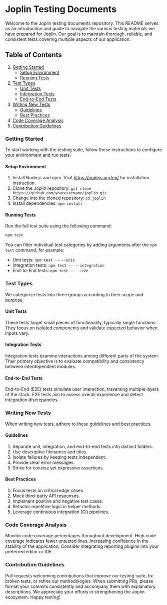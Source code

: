  Joplin Testing Documents
=========================

Welcome to the Joplin testing documents repository. This README serves as an introduction and guide to navigate the various testing materials we have prepared for Joplin. Our goal is to maintain thorough, reliable, and consistent tests covering multiple aspects of our application.

Table of Contents
-----------------

1. [Getting Started](#getting-started)
	* [Setup Environment](#setup-environment)
	* [Running Tests](#running-tests)
2. [Test Types](#test-types)
	+ [Unit Tests](#unit-tests)
	+ [Integration Tests](#integration-tests)
	+ [End-to-End Tests](#end-to-end-tests)
3. [Writing New Tests](#writing-new-tests)
	+ [Guidelines](#guidelines)
	+ [Best Practices](#best-practices)
4. [Code Coverage Analysis](#code-coverage-analysis)
5. [Contribution Guidelines](#contribution-guidelines)

<a name="getting-started"></a>

### Getting Started

To start working with the testing suite, follow these instructions to configure your environment and run tests.

<a name="setup-environment"></a>

#### Setup Environment

1. Install Node.js and npm. Visit <https://nodejs.org/en/> for installation instruction.
2. Clone the Joplin repository: `git clone https://github.com/yourusername/joplin.git`
3. Change into the cloned repository: `cd joplin`
4. Install dependencies: `npm install`

<a name="running-tests"></a>

#### Running Tests

Run the full test suite using the following command:
```lua
npm test
```
You can filter individual test categories by adding arguments after the `npm test` command, for example:

* Unit tests: `npm test -- --unit`
* Integration tests: `npm test -- --integration`
* End-to-End tests: `npm test -- --e2e`

<a name="test-types"></a>

### Test Types

We categorize tests into three groups according to their scope and purpose.

<a name="unit-tests"></a>

#### Unit Tests

These tests target small pieces of functionality, typically single functions. They focus on isolated components and validate expected behavior when inputs vary.

<a name="integration-tests"></a>

#### Integration Tests

Integration tests examine interactions among different parts of the system. Their primary objective is to evaluate compatibility and consistency between interdependent modules.

<a name="end-to-end-tests"></a>

#### End-to-End Tests

End-to-End (E2E) tests simulate user interaction, traversing multiple layers of the stack. E2E tests aim to assess overall experience and detect integration discrepancies.

<a name="writing-new-tests"></a>

### Writing New Tests

When writing new tests, adhere to these guidelines and best practices.

<a name="guidelines"></a>

#### Guidelines

1. Separate unit, integration, and end-to-end tests into distinct folders.
2. Use descriptive filenames and titles.
3. Isolate failures by keeping tests independent.
4. Provide clear error messages.
5. Strive for concise yet expressive assertions.

<a name="best-practices"></a>

#### Best Practices

1. Focus tests on critical edge cases.
2. Mock third-party API responses.
3. Implement positive and negative test cases.
4. Refactor repetitive logic in helper methods.
5. Leverage continuous integration (CI) pipelines.

<a name="code-coverage-analysis"></a>

### Code Coverage Analysis

Monitor code coverage percentages throughout development. High code coverage indicates fewer untested lines, increasing confidence in the stability of the application. Consider integrating reporting plugins into your preferred editor or IDE.

<a name="contribution-guidelines"></a>

### Contribution Guidelines

Pull requests welcoming contributions that improve our testing suite, fix broken tests, or refine our methodologies. When submitting PRs, please format your commits consistently and accompany them with explanatory descriptions. We appreciate your efforts in strengthening the Joplin ecosystem. Happy testing!

